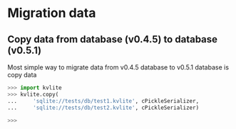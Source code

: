 # Migration data

## Copy data from database (v0.4.5) to database (v0.5.1)

Most simple way to migrate data from v0.4.5 database to v0.5.1 database is copy data

```python
>>> import kvlite
>>> kvlite.copy(
...     'sqlite://tests/db/test1.kvlite', cPickleSerializer, 
...     'sqlite://tests/db/test2.kvlite', cPickleSerializer)

>>>
```
